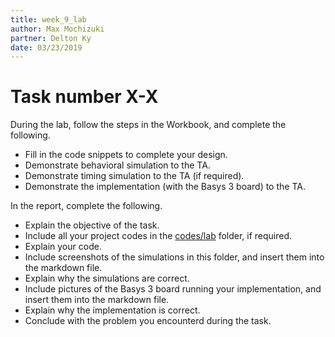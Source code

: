 ```yaml
---
title: week_9_lab
author: Max Mochizuki
partner: Delton Ky
date: 03/23/2019
---
```

# Task number X-X

During the lab, follow the steps in the Workbook, and complete the following.
- Fill in the code snippets to complete your design.
- Demonstrate behavioral simulation to the TA.
- Demonstrate timing simulation to the TA (if required).
- Demonstrate the implementation (with the Basys 3 board) to the TA.

In the report, complete the following.
- Explain the objective of the task.
- Include all your project codes in the [codes/lab](../../codes/lab) folder,
  if required.
- Explain your code.
- Include screenshots of the simulations in this folder, and insert them into
  the markdown file.
- Explain why the simulations are correct.
- Include pictures of the Basys 3 board running your implementation, and
  insert them into the markdown file.
- Explain why the implementation is correct.
- Conclude with the problem you encounterd during the task.
